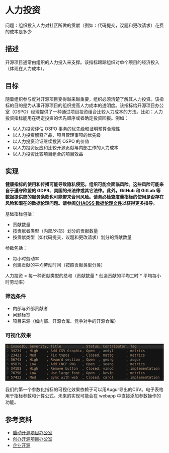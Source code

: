 # 人力投资

问题：组织投入人力对社区所做的贡献（例如：代码提交，议题和更改请求）花费的成本是多少

## 描述

开源项目通常由组织的人力投入来支撑。该指标跟踪组织对单个项目的经济投入（体现在人力成本）。

## 目标

随着组织参与度对开源项目变得越来越重要，组织必须清楚了解其人力投资。该指标的目的是为从事开源项目的组织提高人力成本的透明度。该指标给开源项目办公室（OSPO）经理提供了一种通过项目投资组合比较人力成本的方法。比如：人力投资指标能用在确定投资的优先顺序或者确定投资回报。例如：


  * 以人力投资评估 OSPO 事务的优先级和证明预算合理性
  * 以人力投资解释产品、项目管理事项的优先级
  * 以人力投资论证继续投资 OSPO 的价值
  * 以人力投资反应和比较开源贡献与内部工作的人力成本
  * 以人力投资比较项目组合的项目效益

## 实现

__健康指标的使用和传播可能导致隐私侵犯。组织可能会面临风险。这些风险可能来自于遵守欧盟的 GDPR、美国的州法律或其它法律。此外，GitHub 和 GitLab 等数据提供商的服务条款也可能带来合同风险。请务必检查度量指标的使用是否存在风险和潜在的数据伦理问题。请参阅[CHAOSS 数据伦理文件](https://github.com/chaoss/metrics/tree/main/resources)以获得更多指导。__

基础指标包括：

- 贡献数量
- 按贡献者类型（内部/外部）划分的贡献数量
- 按贡献类型（如代码提交，议题和更改请求）划分的贡献数量

参数包括：

- 每小时劳动率
- 创建贡献的平均劳动时间（按照贡献类型分类）

人力投资 = 每一种贡献类型的总和（贡献数量 * 创造贡献的平均工时 * 平均每小时劳动率）

### 筛选条件

* 内部与外部贡献者
* 问题标签
* 项目来源（如内部、开源仓库、竞争对手的开源仓库）

### 可视化效果

![csv](images/labor-investment_csv.png)

我们的第一个参数化指标的可视化效果依赖于可以用Augur导出的CSV。电子表格用于指标参数和计算公式。未来的实现可能会在 webapp 中直接添加参数操作的功能。


## 参考资料

- [启动开源项目办公室](https://www.slideshare.net/caniszczyk/starting-an-open-source-program-office-ospo)
- [创办开源项目办公室](https://events19.linuxfoundation.org/wp-content/uploads/2018/07/OSLS_2019-untold-story-of-OSPO.pdf)
- [企业开源](https://d1.awsstatic.com/Open%20Source/enterprise-oss-book.pdf)

